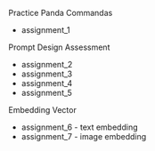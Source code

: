 Practice Panda Commandas
- assignment_1


Prompt Design Assessment
- assignment_2
- assignment_3
- assignment_4
- assignment_5


Embedding Vector
- assignment_6 - text embedding
- assignment_7 - image embedding